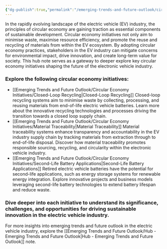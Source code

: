 ```yaml
---
{"dg-publish":true,"permalink":"/emerging-trends-and-future-outlook/circular-economy-initiatives/circular-economy-initiatives/"}
---
```


In the rapidly evolving landscape of the electric vehicle (EV) industry, the principles of circular economy are gaining traction as essential components of sustainable development. Circular economy initiatives not only aim to minimise waste, maximise resource efficiency, and promote the reuse and recycling of materials from within the EV ecosystem. 
By adopting circular economy practices, stakeholders in the EV industry can mitigate concerns for environmental impact, drive innovation, and create long-term value for society. 
This hub note serves as a gateway to deeper explore key circular economy initiatives shaping the future of the electronic vehicle industry. 

### Explore the following circular economy initiatives: 
- [[Emerging Trends and Future Outlook/Circular Economy Initiatives/Closed-Loop Recycling\|Closed-Loop Recycling]]
	Closed-loop recycling systems aim to minimise waste by collecting, processing, and reusing materials from end-of-life electric vehicle batteries. Learn more about the innovative recycling technologies and processes driving the transition towards a closed loop supply chain. 
- [[Emerging Trends and Future Outlook/Circular Economy Initiatives/Material Traceability\|Material Traceability]]
	Material traceability systems enhance transparency and accountability in the EV industry supply chain by tracking materials from extraction through to end-of-life disposal. Discover how material traceability promotes responsible sourcing, recycling, and circularity within the electronic vehicle industry. 
- [[Emerging Trends and Future Outlook/Circular Economy Initiatives/Second-Life Battery Applications\|Second-Life Battery Applications]]
	Retired electric vehicle batteries have the potential for second-life applications, such as energy storage systems for renewable energy integration. Explore innovative projects and business models leveraging second-life battery technologies to extend battery lifespan and reduce waste. 

### Dive deeper into each initiative to understand its significance, challenges, and opportunities for driving sustainable innovation in the electric vehicle industry. 

For more insights into emerging trends and future outlook in the electric vehicle industry, explore the [[Emerging Trends and Future Outlook/Hub - Emerging Trends and Future Outlook\|Hub - Emerging Trends and Future Outlook]] note. 


